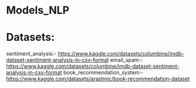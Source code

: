 # Models_NLP

# Datasets:
sentiment_analysis:- https://www.kaggle.com/datasets/columbine/imdb-dataset-sentiment-analysis-in-csv-format
email_spam:- https://www.kaggle.com/datasets/columbine/imdb-dataset-sentiment-analysis-in-csv-format
book_recommendation_system:- https://www.kaggle.com/datasets/arashnic/book-recommendation-dataset
